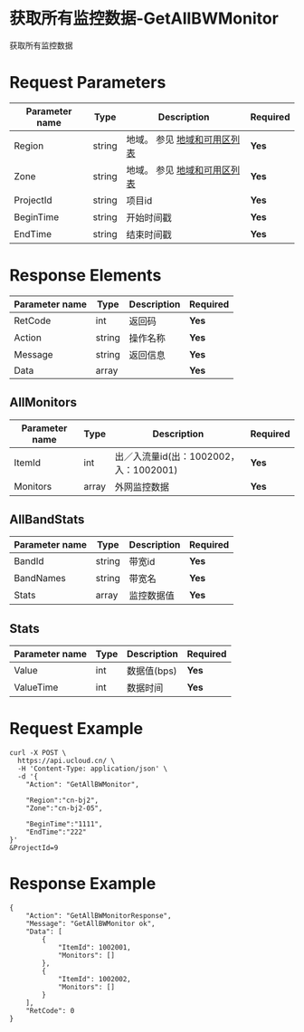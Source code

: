 # 获取所有监控数据-GetAllBWMonitor

获取所有监控数据

# Request Parameters
|Parameter name|Type|Description|Required|
|---|---|---|---|
|Region|string|地域。 参见 [地域和可用区列表](api/summary/regionlist)|**Yes**|
|Zone|string|地域。 参见 [地域和可用区列表](api/summary/regionlist)|**Yes**|
|ProjectId|string|项目id|**Yes**|
|BeginTime|string|开始时间戳|**Yes**|
|EndTime|string|结束时间戳|**Yes**|

# Response Elements
|Parameter name|Type|Description|Required|
|---|---|---|---|
|RetCode|int|返回码|**Yes**|
|Action|string|操作名称|**Yes**|
|Message|string|返回信息|**Yes**|
|Data|array||**Yes**|

## AllMonitors
|Parameter name|Type|Description|Required|
|---|---|---|---|
|ItemId|int|出／入流量id(出：1002002，入：1002001)|**Yes**|
|Monitors|array|外网监控数据|**Yes**|

## AllBandStats
|Parameter name|Type|Description|Required|
|---|---|---|---|
|BandId|string|带宽id|**Yes**|
|BandNames|string|带宽名|**Yes**|
|Stats|array|监控数据值|**Yes**|

## Stats
|Parameter name|Type|Description|Required|
|---|---|---|---|
|Value|int|数据值(bps)|**Yes**|
|ValueTime|int|数据时间|**Yes**|

# Request Example
```
curl -X POST \
  https://api.ucloud.cn/ \
  -H 'Content-Type: application/json' \
  -d '{
	"Action": "GetAllBWMonitor",

	"Region":"cn-bj2",
	"Zone":"cn-bj2-05",
	
	"BeginTime":"1111",
	"EndTime":"222"
}'
&ProjectId=9
```

# Response Example
```
{
    "Action": "GetAllBWMonitorResponse", 
    "Message": "GetAllBWMonitor ok", 
    "Data": [
        {
            "ItemId": 1002001, 
            "Monitors": []
        }, 
        {
            "ItemId": 1002002, 
            "Monitors": []
        }
    ], 
    "RetCode": 0
}
```

